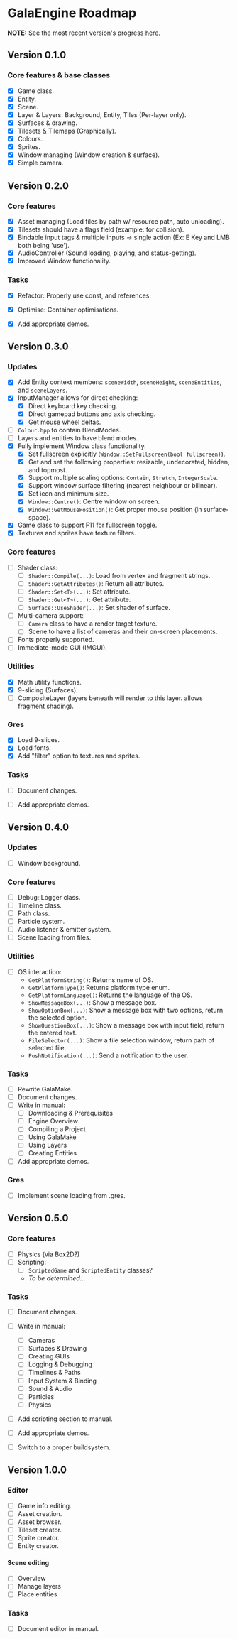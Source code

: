 # GalaEngine Roadmap
**NOTE:** See the most recent version's progress [here](#version-030).

## Version 0.1.0
### Core features & base classes
- [x] Game class.
- [x] Entity.
- [x] Scene.
- [x] Layer & Layers: Background, Entity, Tiles (Per-layer only).
- [x] Surfaces & drawing.
- [x] Tilesets & Tilemaps (Graphically).
- [x] Colours.
- [x] Sprites.
- [x] Window managing (Window creation & surface).
- [x] Simple camera.
			
## Version 0.2.0
### Core features
- [x] Asset managing (Load files by path w/ resource path, auto unloading).
- [x] Tilesets should have a flags field (example: for collision).
- [x] Bindable input tags & multiple inputs -> single action (Ex: E Key and LMB both being 'use').
- [x] AudioController (Sound loading, playing, and status-getting).
- [x] Improved Window functionality.

### Tasks
- [x] Refactor: Properly use const, and references.
- [x] Optimise: Container optimisations.
- [x] Add appropriate demos.


## Version 0.3.0
### Updates
- [x] Add Entity context members: `sceneWidth`, `sceneHeight`, `sceneEntities`, and `sceneLayers`.
- [x] InputManager allows for direct checking:
  - [x] Direct keyboard key checking.
  - [x] Direct gamepad buttons and axis checking.
  - [x] Get mouse wheel deltas.
- [ ] `Colour.hpp` to contain BlendModes.
- [ ] Layers and entities to have blend modes.
- [x] Fully implement Window class functionality.
  - [x] Set fullscreen explicitly (`Window::SetFullscreen(bool fullscreen)`).
  - [x] Get and set the following properties: resizable, undecorated, hidden, and topmost.
  - [x] Support multiple scaling options: `Contain`, `Stretch`, `IntegerScale`.
  - [x] Support window surface filtering (nearest neighbour or bilinear).
  - [x] Set icon and minimum size.
  - [x] ``Window::Centre()``: Centre window on screen.
  - [x] ``Window::GetMousePosition()``: Get proper mouse position (in surface-space).
- [x] Game class to support F11 for fullscreen toggle.
- [x] Textures and sprites have texture filters.

### Core features
- [ ] Shader class:
  - [ ] ``Shader::Compile(...)``: Load from vertex and fragment strings.
  - [ ] ``Shader::GetAttributes()``: Return all attributes.
  - [ ] ``Shader::Set<T>(...)``: Set attribute.
  - [ ] ``Shader::Get<T>(...)``: Get attribute.
  - [ ] ``Surface::UseShader(...)``: Set shader of surface.
- [ ] Multi-camera support:
  - [ ] `Camera` class to have a render target texture.
  - [ ] Scene to have a list of cameras and their on-screen placements.
- [ ] Fonts properly supported.
- [ ] Immediate-mode GUI (IMGUI).

### Utilities
- [x] Math utility functions. 
- [x] 9-slicing (Surfaces).
- [ ] CompositeLayer (layers beneath will render to this layer. allows fragment shading).

### Gres
- [x] Load 9-slices.
- [x] Load fonts.
- [x] Add "filter" option to textures and sprites.

### Tasks
- [ ] Document changes.
- [ ] Add appropriate demos.


## Version 0.4.0
### Updates
- [ ] Window background.

### Core features
- [ ] Debug::Logger class.
- [ ] Timeline class.
- [ ] Path class.
- [ ] Particle system.
- [ ] Audio listener & emitter system.
- [ ] Scene loading from files.

### Utilities
- [ ] OS interaction:
  - `GetPlatformString()`: Returns name of OS.
  - `GetPlatformType()`: Returns platform type enum.
  - `GetPlatformLanguage()`: Returns the language of the OS.
  - `ShowMessageBox(...)`: Show a message box.
  - `ShowOptionBox(...)`: Show a message box with two options, return the selected option.
  - `ShowQuestionBox(...)`: Show a message box with input field, return the entered text.
  - `FileSelector(...)`: Show a file selection window, return path of selected file.
  - `PushNotification(...)`: Send a notification to the user.
  
### Tasks
- [ ] Rewrite GalaMake.
- [ ] Document changes.
- [ ] Write in manual:
  - [ ] Downloading & Prerequisites
  - [ ] Engine Overview
  - [ ] Compiling a Project
  - [ ] Using GalaMake
  - [ ] Using Layers
  - [ ] Creating Entities
- [ ] Add appropriate demos.

### Gres
- [ ] Implement scene loading from .gres.


## Version 0.5.0
### Core features
- [ ] Physics (via Box2D?)
- [ ] Scripting:
  - [ ] ``ScriptedGame`` and ``ScriptedEntity`` classes?
  - *To be determined...*

### Tasks
- [ ] Document changes.
- [ ] Write in manual:
  - [ ] Cameras
  - [ ] Surfaces & Drawing
  - [ ] Creating GUIs
  - [ ] Logging & Debugging
  - [ ] Timelines & Paths
  - [ ] Input System & Binding
  - [ ] Sound & Audio
  - [ ] Particles
  - [ ] Physics
- [ ] Add scripting section to manual.
- [ ] Add appropriate demos.
- [ ] Switch to a proper buildsystem.


## Version 1.0.0
### Editor
- [ ] Game info editing.
- [ ] Asset creation.
- [ ] Asset browser.
- [ ] Tileset creator.
- [ ] Sprite creator.
- [ ] Entity creator.

#### Scene editing
- [ ] Overview
- [ ] Manage layers
- [ ] Place entities

### Tasks
- [ ] Document editor in manual.
